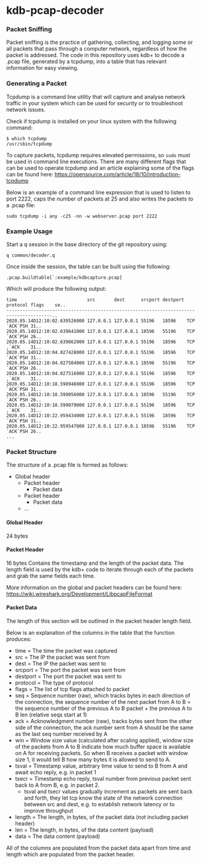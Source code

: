 # kdb-pcap-decoder
### Packet Sniffing

Packet sniffing is the practice of gathering, collecting, and logging some or all packets that pass through a computer network, regardless of how the packet is addressed. The code in this repository uses kdb+ to decode a .pcap file, generated by a tcpdump, into a table that has relevant information for easy viewing.


### Generating a Packet

Tcpdump is a command line utility that will capture and analyse network traffic in your system which can be used for security or to troubleshoot network issues. 

Check if tcpdump is installed on your linux system with the following command:

```
$ which tcpdump
/usr/sbin/tcpdump
```

To capture packets, tcpdump requires elevated permissions, so `sudo` must be used in command line executions.
There are many different flags that can be used to operate tcpdump and an article explaining some of the flags can be found here:
https://opensource.com/article/18/10/introduction-tcpdump

Below is an example of a command line expression that is used to listen to port 2222, caps the number of packets at 25 and also writes the packets to a .pcap file:
```
sudo tcpdump -i any -c25 -nn -w webserver.pcap port 2222
```

### Example Usage
Start a q session in the base directory of the git repository using:
```
q common/decoder.q
```
Once inside the session, the table can be built using the following:
```
.pcap.buildtable[`:example/kdbcapture.pcap]
```
Which will produce the following output:
```
time                          src       dest      srcport destport protocol flags    se..
---------------------------------------------------------------------------------------..
2020.05.14D12:10:02.639526000 127.0.0.1 127.0.0.1 55196   18596    TCP      `ACK`PSH 31..
2020.05.14D12:10:02.639641000 127.0.0.1 127.0.0.1 18596   55196    TCP      `ACK`PSH 26..
2020.05.14D12:10:02.639662000 127.0.0.1 127.0.0.1 55196   18596    TCP      ,`ACK    31..
2020.05.14D12:10:04.027428000 127.0.0.1 127.0.0.1 55196   18596    TCP      `ACK`PSH 31..
2020.05.14D12:10:04.027504000 127.0.0.1 127.0.0.1 18596   55196    TCP      `ACK`PSH 26..
2020.05.14D12:10:04.027516000 127.0.0.1 127.0.0.1 55196   18596    TCP      ,`ACK    31..
2020.05.14D12:10:18.598946000 127.0.0.1 127.0.0.1 55196   18596    TCP      `ACK`PSH 31..
2020.05.14D12:10:18.599056000 127.0.0.1 127.0.0.1 18596   55196    TCP      `ACK`PSH 26..
2020.05.14D12:10:18.599079000 127.0.0.1 127.0.0.1 55196   18596    TCP      ,`ACK    31..
2020.05.14D12:10:22.959434000 127.0.0.1 127.0.0.1 55196   18596    TCP      `ACK`PSH 31..
2020.05.14D12:10:22.959547000 127.0.0.1 127.0.0.1 18596   55196    TCP      `ACK`PSH 26..
...
```


### Packet Structure
The structure of a .pcap file is formed as follows:
* Global header
  * Packet header
    * Packet data
  * Packet header
    * Packet data
  * ...

#### Global Header
24 bytes

#### Packet Header
16 bytes
Contains the timestamp and the length of the packet data. The length field is used by the kdb+ code to iterate through each of the packets and grab the same fields each time.

More information on the global and packet headers can be found here: https://wiki.wireshark.org/Development/LibpcapFileFormat

#### Packet Data
The length of this section will be outlined in the packet header length field. 

Below is an explanation of the columns in the table that the function produces:
* time = The time the packet was captured
* src = The IP the packet was sent from
* dest = The IP the packet was sent to
* srcport = The port the packet was sent from
* destport = The port the packet was sent to
* protocol = The type of protocol
* flags = The list of tcp flags attached to packet
* seq = Sequence number (raw), which tracks bytes in each direction of the connection, the sequence number of the next packet from A to B = the sequence number of the previous A to B packet + the previous A to B len (relative seqs start at 1)
* ack = Acknowledgment number (raw), tracks bytes sent from the other side of the connection, the ack number sent from A should be the same as the last seq number received by A
* win = Window size value (calculated after scaling applied), window size of the packets from A to B indicate how much buffer space is available on A for receiving packets. So when B receives a packet with window size 1, it would tell B how many bytes it is allowed to send to A.
* tsval = Timestamp value, arbitrary time value to send to B from A and await echo reply, e.g. in packet 1
* tsecr = Timestamp echo reply, tsval number from previous packet sent back to A from B, e.g. in packet 2.
  * tsval and tsecr values gradually increment as packets are sent back and forth, they let tcp know the state of the network connection between src and dest, e.g. to establish network latency or to improve throughput
* length = The length, in bytes, of the packet data (not including packet header)
* len = The length, in bytes, of the data content (payload)
* data = The data content (payload)

All of the columns are populated from the packet data apart from time and length which are populated from the packet header.
